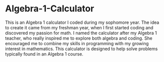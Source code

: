 # Algebra-1-Calculator
This is an Algebra 1 calculator I coded during my sophomore year. The idea to create it came from my freshman year, when I first started coding and discovered my passion for math. I named the calculator after my Algebra 1 teacher, who really inspired me to explore both algebra and coding. She encouraged me to combine my skills in programming with my growing interest in mathematics. This calculator is designed to help solve problems typically found in an Algebra 1 course.
